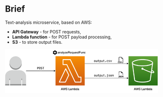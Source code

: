 # Brief
Text-analysis microservice, based on AWS:
- **API Gateway** - for POST requests,
- **Lambda function** - for POST payload processing,
- **S3** - to store output files.
  
![](docs/microservice_architecture.png)